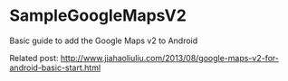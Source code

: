 SampleGoogleMapsV2
==================

Basic guide to add the Google Maps v2 to Android

Related post:
http://www.jiahaoliuliu.com/2013/08/google-maps-v2-for-android-basic-start.html
